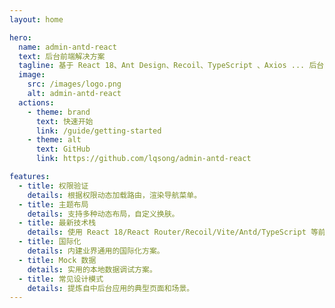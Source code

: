 ```yaml
---
layout: home

hero:
  name: admin-antd-react
  text: 后台前端解决方案
  tagline: 基于 React 18、Ant Design、Recoil、TypeScript 、Axios ... 后台前端解决方案。
  image:
    src: /images/logo.png
    alt: admin-antd-react
  actions:
    - theme: brand
      text: 快速开始
      link: /guide/getting-started
    - theme: alt
      text: GitHub
      link: https://github.com/lqsong/admin-antd-react

features:
  - title: 权限验证
    details: 根据权限动态加载路由，渲染导航菜单。
  - title: 主题布局
    details: 支持多种动态布局，自定义换肤。
  - title: 最新技术栈
    details: 使用 React 18/React Router/Recoil/Vite/Antd/TypeScript 等前端前沿技术开发。
  - title: 国际化
    details: 内建业界通用的国际化方案。
  - title: Mock 数据
    details: 实用的本地数据调试方案。
  - title: 常见设计模式
    details: 提炼自中后台应用的典型页面和场景。
---
```

